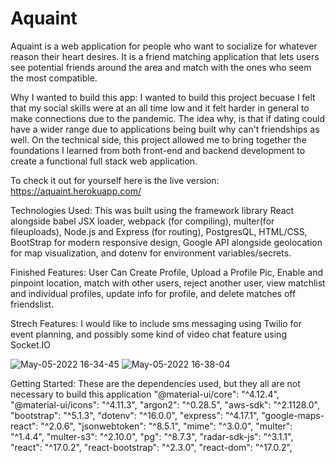 # Aquaint

Aquaint is a web application for people who want to socialize for whatever reason their heart desires. It is a friend matching application that lets users see potential friends around the area and match with the ones who seem the most compatible.

Why I wanted to build this app:
I wanted to build this project becuase I felt that my social skills were at an all time low and it felt harder in general to make connections due to the pandemic. The idea why, is that if dating could have a wider range due to applications being built why can't friendships as well. On the technical side, this project allowed me to bring together the foundations I learned from both front-end and backend development to create a functional full stack  web application.

To check it out for yourself here is the live version:
https://aquaint.herokuapp.com/

Technologies Used: This was built using the framework library React alongside babel JSX loader, webpack (for compiling), multer(for fileuploads), Node.js and Express (for routing), PostgresQL, HTML/CSS, BootStrap for modern responsive design, Google API alongside geolocation for map visualization, and dotenv for environment variables/secrets.

Finished Features: User Can Create Profile, Upload a Profile Pic, Enable and pinpoint location, match with other users, reject another user, view matchlist
and individual profiles, update info for profile, and delete matches off friendslist.

Strech Features: I would like to include sms messaging using Twilio for event planning, and possibly some kind of video chat feature using Socket.IO


![May-05-2022 16-34-45](https://user-images.githubusercontent.com/90487207/167043994-81363164-f734-4c3b-b83c-0953b30a0073.gif)
![May-05-2022 16-38-04](https://user-images.githubusercontent.com/90487207/167043998-8ab128e7-2420-4b3a-a628-b59787a93932.gif)





Getting Started:     These are the dependencies used, but they all are not necessary to build this application
    "@material-ui/core": "^4.12.4",
    "@material-ui/icons": "^4.11.3",
    "argon2": "^0.28.5",
    "aws-sdk": "^2.1128.0",
    "bootstrap": "^5.1.3",
    "dotenv": "^16.0.0",
    "express": "^4.17.1",
    "google-maps-react": "^2.0.6",
    "jsonwebtoken": "^8.5.1",
    "mime": "^3.0.0",
    "multer": "^1.4.4",
    "multer-s3": "^2.10.0",
    "pg": "^8.7.3",
    "radar-sdk-js": "^3.1.1",
    "react": "^17.0.2",
    "react-bootstrap": "^2.3.0",
    "react-dom": "^17.0.2",
